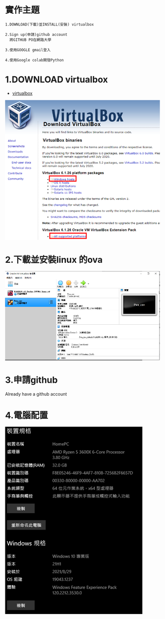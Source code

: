 # 實作主題
```
1.DOWNLOAD(下載)並INSTALL(安裝) virtualbox

2.Sign up(申請)github account
  將GITHUB PO在網路大學

3.使用GOOGLE gmail登入

4.使用Google colab開發Python
```

# 1.DOWNLOAD virtualbox

- [virtualbox](https://www.virtualbox.org/wiki/Downloads)

![下載紅色的兩個檔案](./20210915VirtualBox.png)

# 2.下載並安裝linux 的ova
![Virtual Box 結果圖](./virtualbox.PNG)


# 3.申請github
  Already have a github account

# 4.電腦配置
![PC Build](./windows.PNG)
